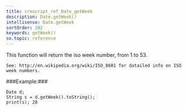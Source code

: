 ```yaml
---
title: crmscript_ref_Date_getWeek
description: Date.getWeek()
intellisense: Date.getWeek
sortOrder: 202
keywords: getWeek()
so.topic: reference
---
```


This function will return the iso week number, from 1 to 53.


    See: http://en.wikipedia.org/wiki/ISO_8601 for datailed info on ISO week numbers.
    


###Example:###
    
    Date d;
    String s = d.getWeek().toString();
    print(s); 28



